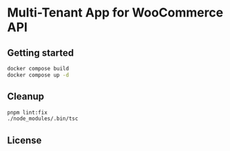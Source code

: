 # Multi-Tenant App for WooCommerce API

## Getting started

```bash
docker compose build
docker compose up -d
```

## Cleanup

```bash
pnpm lint:fix
./node_modules/.bin/tsc
```

## License
